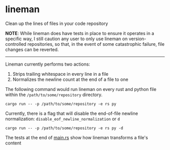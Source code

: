 # lineman

Clean up the lines of files in your code repository

**NOTE**: While lineman does have tests in place to ensure it operates in a
specific way, I still caution any user to only use lineman on version-controlled
repositories, so that, in the event of some catastrophic failure, file changes
can be reverted.

---

Lineman currently performs two actions:

1. Strips trailing whitespace in every line in a file
2. Normalizes the newline count at the end of a file to one

The following command would run lineman on every rust and python file within the
`/path/to/some/repository` directory.

```shell
cargo run -- -p /path/to/some/repository -e rs py
```

Currently, there is a flag that will disable the end-of-file newline
normalization: `disable_eof_newline_normalization` or `d`

```shell
cargo run -- -p /path/to/some/repository -e rs py -d
```

The tests at the end of [main.rs](src/main.rs) show how lineman transforms a
file's content
